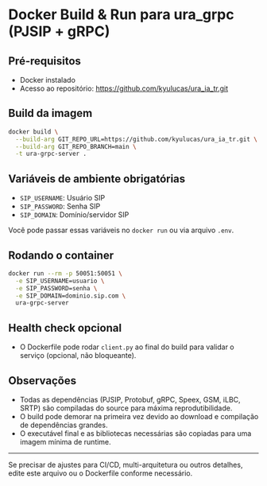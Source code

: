 # Docker Build & Run para ura_grpc (PJSIP + gRPC)

## Pré-requisitos
- Docker instalado
- Acesso ao repositório: https://github.com/kyulucas/ura_ia_tr.git

## Build da imagem

```bash
docker build \
  --build-arg GIT_REPO_URL=https://github.com/kyulucas/ura_ia_tr.git \
  --build-arg GIT_REPO_BRANCH=main \
  -t ura-grpc-server .
```

## Variáveis de ambiente obrigatórias
- `SIP_USERNAME`: Usuário SIP
- `SIP_PASSWORD`: Senha SIP
- `SIP_DOMAIN`: Domínio/servidor SIP

Você pode passar essas variáveis no `docker run` ou via arquivo `.env`.

## Rodando o container

```bash
docker run --rm -p 50051:50051 \
  -e SIP_USERNAME=usuario \
  -e SIP_PASSWORD=senha \
  -e SIP_DOMAIN=dominio.sip.com \
  ura-grpc-server
```

## Health check opcional
- O Dockerfile pode rodar `client.py` ao final do build para validar o serviço (opcional, não bloqueante).

## Observações
- Todas as dependências (PJSIP, Protobuf, gRPC, Speex, GSM, iLBC, SRTP) são compiladas do source para máxima reprodutibilidade.
- O build pode demorar na primeira vez devido ao download e compilação de dependências grandes.
- O executável final e as bibliotecas necessárias são copiadas para uma imagem mínima de runtime.

---

Se precisar de ajustes para CI/CD, multi-arquitetura ou outros detalhes, edite este arquivo ou o Dockerfile conforme necessário. 